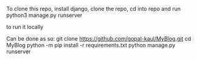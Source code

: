 To clone this repo, install django, clone the repo, cd into repo and run 
python3 manage.py runserver

to run it locally

Can be done as so:
git clone https://github.com/gopal-kaul/MyBlog.git
cd MyBlog
python -m pip install -r requirements.txt
python manage.py runserver
